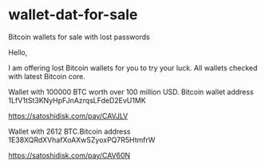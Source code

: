 # wallet-dat-for-sale
Bitcoin wallets for sale with lost passwords

Hello,

I am offering lost Bitcoin wallets for you to try your luck. All wallets checked with latest Bitcoin core.

Wallet with 100000 BTC worth over 100 million USD. Bitcoin wallet address 1LfV1tSt3KNyHpFJnAzrqsLFdeD2EvU1MK

https://satoshidisk.com/pay/CAVJLV


Wallet with 2612 BTC.Bitcoin address 1E38XQRdXVhafXoAXwSZyoxPQ7R5HtmfrW

https://satoshidisk.com/pay/CAV60N

